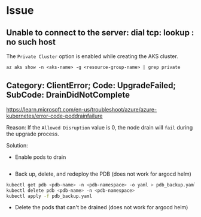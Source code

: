 # Issue

## Unable to connect to the server: dial tcp: lookup : no such host
The `Private Cluster` option is enabled while creating the AKS cluster.
```
az aks show -n <aks-name> -g <resource-group-name> | grep private
```

## Category: ClientError; Code: UpgradeFailed; SubCode: DrainDidNotComplete
https://learn.microsoft.com/en-us/troubleshoot/azure/azure-kubernetes/error-code-poddrainfailure

Reason: If the `Allowed Disruption` value is 0, the node drain will `fail` during the upgrade process.

Solution:
- Enable pods to drain
```sh
```
- Back up, delete, and redeploy the PDB (does not work for argocd helm)
```sh
kubectl get pdb <pdb-name> -n <pdb-namespace> -o yaml > pdb_backup.yaml
kubectl delete pdb <pdb-name> -n <pdb-namespace>
kubectl apply -f pdb_backup.yaml
```  
- Delete the pods that can't be drained (does not work for argocd helm)
